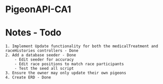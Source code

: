 # PigeonAPI-CA1

# Notes - Todo
    1. Implement Update functionality for both the medicalTreatment and raceHistories controllers - Done
    2. Add a database seeder - Done
        - Edit seeder for accuracy
        - Edit race positions to match race participants
        - Test the seed all script
    3. Ensure the owner may only update their own pigeons
    4. Create ERD - Done
